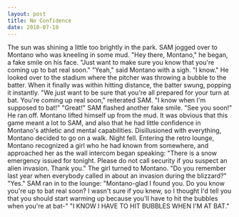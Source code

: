 ```yaml
---
layout: post
title: No Confidence
date: 2010-07-10
---
```

The sun was shining a little too brightly in the park. SAM jogged over to
      Montano who was kneeling in some mud.    "Hey there, Montano," he began, a
      fake smile on his face. "Just want to make sure you know that you're coming up to bat real
      soon."    "Yeah," said Montano with a sigh. "I know." He looked over to
      the stadium where the pitcher was throwing a bubble to the batter. When it finally was within
      hitting distance, the batter swung, popping it instantly.    "We just want
      to be sure that you're all prepared for your turn at bat. You're coming up real soon,"
      reiterated SAM.    "I know when I'm supposed to bat!"    "Great!" SAM flashed another fake smile. "See you soon!" He ran off.    Montano lifted himself up from the mud. It was obvious that this game meant a lot to SAM,
      and also that he had little confidence in Montano's athletic and mental capabilities.
      Disillusioned with everything, Montano decided to go on a walk.    Night
      fell. Entering the retro lounge, Montano recognized a girl who he had known from somewhere,
      and approached her as the wall intercom began speaking:    "There is a
      snow emergency issued for tonight. Please do not call security if you suspect an alien
      invasion. Thank you."    The girl turned to Montano. "Do you remember last
      year when everybody called in about an invasion during the blizzard?"    "Yes."    SAM ran in to the lounge:    "Montano-glad I found you. Do you know you're up to bat real soon? I wasn't sure if you
      knew, so I thought I'd tell you that you should start warming up because you'll have to hit
      the bubbles when you're at bat-"    "I KNOW I HAVE TO HIT BUBBLES WHEN I'M
      AT BAT."
